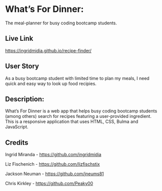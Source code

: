 # What’s For Dinner: 
The meal-planner for busy coding bootcamp students.
## Live Link
https://ingridmidia.github.io/recipe-finder/
## User Story
As a busy bootcamp student with limited time to plan my meals, I need quick and easy way to look up food recipies.
## Description:
What’s For Dinner is a web app that helps busy coding bootcamp students (among others) search for recipes featuring a user-provided ingredient. This is a responsive application that uses HTML, CSS, Bulma and JavaScript.
## Credits
Ingrid Miranda - https://github.com/ingridmidia

Liz Fischenich - https://github.com/lizfischstix

Jackson Neuman - https://github.com/jneums81

Chris Kirkley - https://github.com/Peaky00
